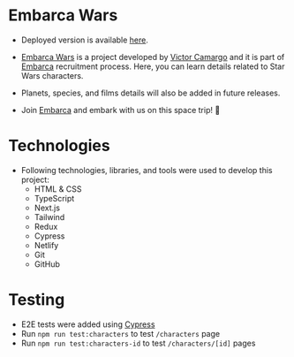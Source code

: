 # Embarca Wars

- Deployed version is available [here](https://embarca-wars.netlify.app/).

- [Embarca Wars](https://embarca-wars.netlify.app/) is a project developed by [Victor Camargo](https://victorcamargodev.com) and it is part of [Embarca](https://embarca.ai) recruitment process. Here, you can learn details related to Star Wars characters.

- Planets, species, and films details will also be added in future releases.

- Join [Embarca](https://embarca.ai) and embark with us on this space trip! 🚌

# Technologies

- Following technologies, libraries, and tools were used to develop this project:
  - HTML & CSS
  - TypeScript
  - Next.js
  - Tailwind
  - Redux
  - Cypress
  - Netlify
  - Git
  - GitHub

# Testing

- E2E tests were added using [Cypress](https://www.cypress.io/)
- Run `npm run test:characters` to test `/characters` page
- Run `npm run test:characters-id` to test `/characters/[id]` pages
